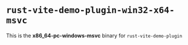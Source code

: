 # `rust-vite-demo-plugin-win32-x64-msvc`

This is the **x86_64-pc-windows-msvc** binary for `rust-vite-demo-plugin`
